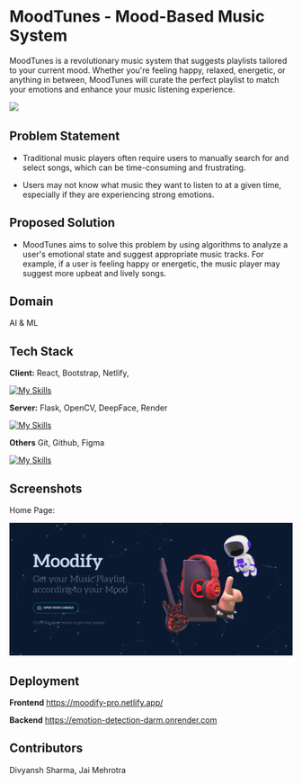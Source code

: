 # MoodTunes - Mood-Based Music System

MoodTunes is a revolutionary music system that suggests playlists tailored to your current mood. Whether you're feeling happy, relaxed, energetic, or anything in between, MoodTunes will curate the perfect playlist to match your emotions and enhance your music listening experience.

![](https://github.com/Pritamnag18/Moodify/blob/main/Frontend/moodify/public/maxresdefault.jpg)


## Problem Statement

* Traditional music players often require users to manually search for and select songs, which can be time-consuming and frustrating.

* Users may not know what music they want to listen to at a given time, especially if they are experiencing strong emotions.

## Proposed Solution
* MoodTunes aims to solve this problem by using algorithms to analyze a user's emotional state and suggest appropriate music tracks. For example, if a user is feeling happy or energetic, the music player may suggest more upbeat and lively songs.

## Domain
AI & ML

## Tech Stack

**Client:** React, Bootstrap, Netlify, 

[![My Skills](https://skillicons.dev/icons?i=react,bootstrap,netlify&perline=4)](https://skillicons.dev)

**Server:** Flask, OpenCV, DeepFace, Render

[![My Skills](https://skillicons.dev/icons?i=flask&perline=4)](https://skillicons.dev)

**Others** Git, Github, Figma

[![My Skills](https://skillicons.dev/icons?i=github,git,figma&perline=4)](https://skillicons.dev)

## Screenshots

Home Page:

![](https://github.com/Pritamnag18/Moodify/blob/main/Screenshots/ss-1.png)



## Deployment

**Frontend**
https://moodify-pro.netlify.app/

**Backend**
https://emotion-detection-darm.onrender.com


## Contributors

Divyansh Sharma,
Jai Mehrotra
